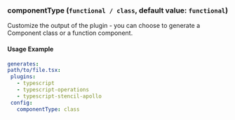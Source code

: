 
### componentType (`functional / class`, default value: `functional`)

Customize the output of the plugin - you can choose to generate a Component class or a function component.


#### Usage Example

```yml
generates:
path/to/file.tsx:
 plugins:
   - typescript
   - typescript-operations
   - typescript-stencil-apollo
 config:
   componentType: class
```